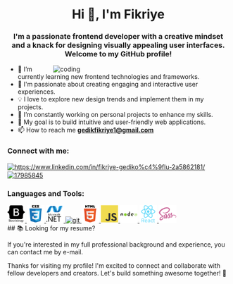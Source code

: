 <h1 align="center">Hi 👋, I'm Fikriye</h1>
<h3 align="center">I'm a passionate frontend developer with a creative mindset and a knack for designing visually appealing user interfaces. Welcome to my GitHub profile!</h3>

<img align="right" alt="coding" width="400px" src="https://i.pinimg.com/originals/a6/70/91/a67091c003173f3cd58801f345392dde.gif"> </img> 

- 🌱 I’m currently learning new frontend technologies and frameworks.
- 🚀 I'm passionate about creating engaging and interactive user experiences.
- 💡 I love to explore new design trends and implement them in my projects.
- 🔭 I’m constantly working on personal projects to enhance my skills.
- 🎯 My goal is to build intuitive and user-friendly web applications.
- 📫 How to reach me **gedikfikriye1@gmail.com**

<h3 align="left">Connect with me:</h3>
<p align="left">
<a href="https://linkedin.com/in/https://www.linkedin.com/in/fikriye-gediko%c4%9flu-2a5862181/" target="blank"><img align="center" src="https://raw.githubusercontent.com/rahuldkjain/github-profile-readme-generator/master/src/images/icons/Social/linked-in-alt.svg" alt="https://www.linkedin.com/in/fikriye-gediko%c4%9flu-2a5862181/" height="30" width="40" /></a>
<a href="https://stackoverflow.com/users/17985845" target="blank"><img align="center" src="https://raw.githubusercontent.com/rahuldkjain/github-profile-readme-generator/master/src/images/icons/Social/stack-overflow.svg" alt="17985845" height="30" width="40" /></a>
</p>

<h3 align="left">Languages and Tools:</h3>
<p align="left">  <a href="https://getbootstrap.com" target="_blank" rel="noreferrer"> <img src="https://raw.githubusercontent.com/devicons/devicon/master/icons/bootstrap/bootstrap-plain-wordmark.svg" alt="bootstrap" width="40" height="40"/> </a>  <a href="https://www.w3schools.com/css/" target="_blank" rel="noreferrer"> <img src="https://raw.githubusercontent.com/devicons/devicon/master/icons/css3/css3-original-wordmark.svg" alt="css3" width="40" height="40"/> </a> <a href="https://dotnet.microsoft.com/" target="_blank" rel="noreferrer"> <img src="https://raw.githubusercontent.com/devicons/devicon/master/icons/dot-net/dot-net-original-wordmark.svg" alt="dotnet" width="40" height="40"/> </a> <a href="https://git-scm.com/" target="_blank" rel="noreferrer"> <img src="https://www.vectorlogo.zone/logos/git-scm/git-scm-icon.svg" alt="git" width="40" height="40"/> </a> <a href="https://www.w3.org/html/" target="_blank" rel="noreferrer"> <img src="https://raw.githubusercontent.com/devicons/devicon/master/icons/html5/html5-original-wordmark.svg" alt="html5" width="40" height="40"/> </a> <a href="https://developer.mozilla.org/en-US/docs/Web/JavaScript" target="_blank" rel="noreferrer"> <img src="https://raw.githubusercontent.com/devicons/devicon/master/icons/javascript/javascript-original.svg" alt="javascript" width="40" height="40"/> </a>  <a href="https://nodejs.org" target="_blank" rel="noreferrer"> <img src="https://raw.githubusercontent.com/devicons/devicon/master/icons/nodejs/nodejs-original-wordmark.svg" alt="nodejs" width="40" height="40"/> </a> <a href="https://reactjs.org/" target="_blank" rel="noreferrer"> <img src="https://raw.githubusercontent.com/devicons/devicon/master/icons/react/react-original-wordmark.svg" alt="react" width="40" height="40"/> </a> <a href="https://sass-lang.com" target="_blank" rel="noreferrer"> <img src="https://raw.githubusercontent.com/devicons/devicon/master/icons/sass/sass-original.svg" alt="sass" width="40" height="40"/> </a> <br>
## 📚 Looking for my resume?

If you're interested in my full professional background and experience, you can contact me by e-mail.

Thanks for visiting my profile! I'm excited to connect and collaborate with fellow developers and creators. Let's build something awesome together! 🚀</p>
